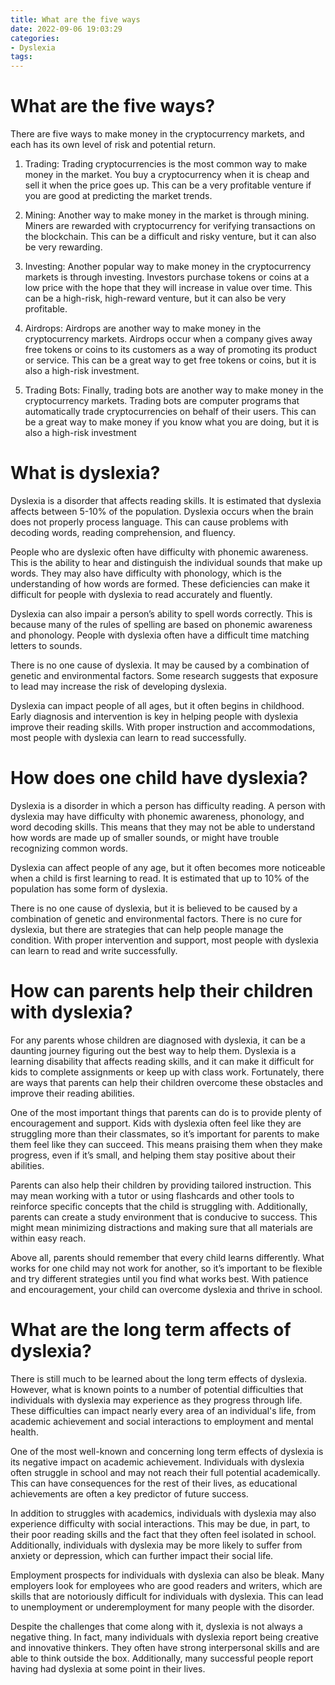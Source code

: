 ```yaml
---
title: What are the five ways
date: 2022-09-06 19:03:29
categories:
- Dyslexia
tags:
---
```



#  What are the five ways?

There are five ways to make money in the cryptocurrency markets, and each has its own level of risk and potential return.

1. Trading: Trading cryptocurrencies is the most common way to make money in the market. You buy a cryptocurrency when it is cheap and sell it when the price goes up. This can be a very profitable venture if you are good at predicting the market trends.

2. Mining: Another way to make money in the market is through mining. Miners are rewarded with cryptocurrency for verifying transactions on the blockchain. This can be a difficult and risky venture, but it can also be very rewarding.

3. Investing: Another popular way to make money in the cryptocurrency markets is through investing. Investors purchase tokens or coins at a low price with the hope that they will increase in value over time. This can be a high-risk, high-reward venture, but it can also be very profitable.

4. Airdrops: Airdrops are another way to make money in the cryptocurrency markets. Airdrops occur when a company gives away free tokens or coins to its customers as a way of promoting its product or service. This can be a great way to get free tokens or coins, but it is also a high-risk investment.

5. Trading Bots: Finally, trading bots are another way to make money in the cryptocurrency markets. Trading bots are computer programs that automatically trade cryptocurrencies on behalf of their users. This can be a great way to make money if you know what you are doing, but it is also a high-risk investment

#  What is dyslexia?

Dyslexia is a disorder that affects reading skills. It is estimated that dyslexia affects between 5-10% of the population. Dyslexia occurs when the brain does not properly process language. This can cause problems with decoding words, reading comprehension, and fluency.

People who are dyslexic often have difficulty with phonemic awareness. This is the ability to hear and distinguish the individual sounds that make up words. They may also have difficulty with phonology, which is the understanding of how words are formed. These deficiencies can make it difficult for people with dyslexia to read accurately and fluently.

Dyslexia can also impair a person’s ability to spell words correctly. This is because many of the rules of spelling are based on phonemic awareness and phonology. People with dyslexia often have a difficult time matching letters to sounds.

There is no one cause of dyslexia. It may be caused by a combination of genetic and environmental factors. Some research suggests that exposure to lead may increase the risk of developing dyslexia.

Dyslexia can impact people of all ages, but it often begins in childhood. Early diagnosis and intervention is key in helping people with dyslexia improve their reading skills. With proper instruction and accommodations, most people with dyslexia can learn to read successfully.

#  How does one child have dyslexia?

Dyslexia is a disorder in which a person has difficulty reading. A person with dyslexia may have difficulty with phonemic awareness, phonology, and word decoding skills. This means that they may not be able to understand how words are made up of smaller sounds, or might have trouble recognizing common words.

Dyslexia can affect people of any age, but it often becomes more noticeable when a child is first learning to read. It is estimated that up to 10% of the population has some form of dyslexia.

There is no one cause of dyslexia, but it is believed to be caused by a combination of genetic and environmental factors. There is no cure for dyslexia, but there are strategies that can help people manage the condition. With proper intervention and support, most people with dyslexia can learn to read and write successfully.

#  How can parents help their children with dyslexia?

For any parents whose children are diagnosed with dyslexia, it can be a daunting journey figuring out the best way to help them. Dyslexia is a learning disability that affects reading skills, and it can make it difficult for kids to complete assignments or keep up with class work. Fortunately, there are ways that parents can help their children overcome these obstacles and improve their reading abilities.

One of the most important things that parents can do is to provide plenty of encouragement and support. Kids with dyslexia often feel like they are struggling more than their classmates, so it’s important for parents to make them feel like they can succeed. This means praising them when they make progress, even if it’s small, and helping them stay positive about their abilities.

Parents can also help their children by providing tailored instruction. This may mean working with a tutor or using flashcards and other tools to reinforce specific concepts that the child is struggling with. Additionally, parents can create a study environment that is conducive to success. This might mean minimizing distractions and making sure that all materials are within easy reach.

Above all, parents should remember that every child learns differently. What works for one child may not work for another, so it’s important to be flexible and try different strategies until you find what works best. With patience and encouragement, your child can overcome dyslexia and thrive in school.

#  What are the long term affects of dyslexia?

There is still much to be learned about the long term effects of dyslexia. However, what is known points to a number of potential difficulties that individuals with dyslexia may experience as they progress through life. These difficulties can impact nearly every area of an individual's life, from academic achievement and social interactions to employment and mental health.

One of the most well-known and concerning long term effects of dyslexia is its negative impact on academic achievement. Individuals with dyslexia often struggle in school and may not reach their full potential academically. This can have consequences for the rest of their lives, as educational achievements are often a key predictor of future success.

In addition to struggles with academics, individuals with dyslexia may also experience difficulty with social interactions. This may be due, in part, to their poor reading skills and the fact that they often feel isolated in school. Additionally, individuals with dyslexia may be more likely to suffer from anxiety or depression, which can further impact their social life.

Employment prospects for individuals with dyslexia can also be bleak. Many employers look for employees who are good readers and writers, which are skills that are notoriously difficult for individuals with dyslexia. This can lead to unemployment or underemployment for many people with the disorder.

Despite the challenges that come along with it, dyslexia is not always a negative thing. In fact, many individuals with dyslexia report being creative and innovative thinkers. They often have strong interpersonal skills and are able to think outside the box. Additionally, many successful people report having had dyslexia at some point in their lives.